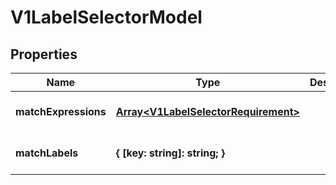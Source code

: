 # V1LabelSelectorModel

## Properties

Name | Type | Description | Notes
------------ | ------------- | ------------- | -------------
**matchExpressions** | [**Array&lt;V1LabelSelectorRequirement&gt;**](V1LabelSelectorRequirement.md) |  | [optional] [default to undefined]
**matchLabels** | **{ [key: string]: string; }** |  | [optional] [default to undefined]


